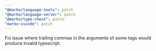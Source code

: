 ```yaml
---
"@marko/language-tools": patch
"@marko/language-server": patch
"@marko/type-check": patch
"marko-vscode": patch
---
```


Fix issue where trailing commas in the arguments of some tags would produce invalid typescript.

